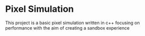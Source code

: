 # Pixel Simulation

This project is a basic pixel simulation written in c++ focusing on performance with the aim of creating a sandbox experience
